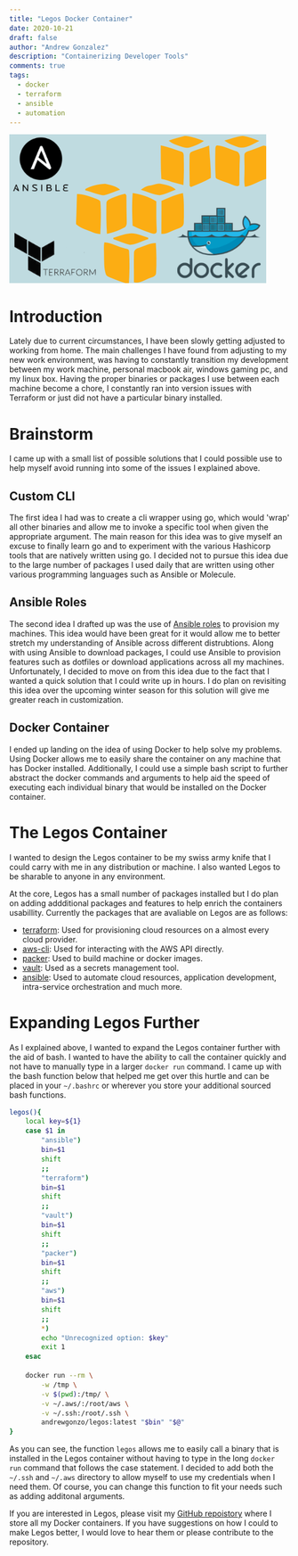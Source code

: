 ```yaml
---
title: "Legos Docker Container"
date: 2020-10-21
draft: false
author: "Andrew Gonzalez"
description: "Containerizing Developer Tools"
comments: true
tags: 
  - docker
  - terraform
  - ansible
  - automation
---
```


![Example](/images/posts/tools.png)


# Introduction
Lately due to current circumstances, I have been slowly getting adjusted to working from home. The main challenges I have found from adjusting to my new work environment, was having to constantly transition my development between my work machine, personal macbook air, windows gaming pc, and my linux box. Having the proper binaries or packages I use between each machine become a chore, I constantly ran into version issues with Terraform or just did not have a particular binary installed. 

# Brainstorm
I came up with a small list of possible solutions that I could possible use to help myself avoid running into some of the issues I explained above. 

## Custom CLI
The first idea I had was to create a cli wrapper using go, which would 'wrap' all other binaries and allow me to invoke a specific tool when given the appropriate argument. The main reason for this idea was to give myself an excuse to finally learn go and to experiment with the various Hashicorp tools that are natively written using go. I decided not to pursue this idea due to the large number of packages I used daily that are written using other various programming languages such as Ansible or Molecule.

## Ansible Roles
The second idea I drafted up was the use of [Ansible roles](https://docs.ansible.com/ansible/latest/user_guide/playbooks_reuse_roles.html) to provision my machines. This idea would have been great for it would allow me to better stretch my understanding of Ansible across different distrubtions. Along with using Ansible to download packages, I could use Ansible to provision features such as dotfiles or download applications across all my machines. Unfortunately, I decided to move on from this idea due to the fact that I wanted a quick solution that I could write up in hours. I do plan on revisiting this idea over the upcoming winter season for this solution will give me greater reach in customization.

## Docker Container
I ended up landing on the idea of using Docker to help solve my problems. Using Docker allows me to easily share the container on any machine that has Docker installed. Additionally, I could use a simple bash script to further abstract the docker commands and arguments to help aid the speed of executing each individual binary that would be installed on the Docker container.

# The Legos Container
I wanted to design the Legos container to be my swiss army knife that I could carry with me in any distribution or machine. I also wanted Legos to be sharable to anyone in any environment. 

At the core, Legos has a small number of packages installed but I do plan on adding addditional packages and features to help enrich the containers usabillity. Currently the packages that are avaliable on Legos are as follows:
- [terraform](https://www.terraform.io/): Used for provisioning cloud resources on a almost every cloud provider.
- [aws-cli](https://aws.amazon.com/cli/): Used for interacting with the AWS API directly.
- [packer](https://www.packer.io/): Used to build machine or docker images.
- [vault](https://www.vaultproject.io/): Used as a secrets management tool.
- [ansible](https://www.ansible.com/): Used to automate cloud resources, application development, intra-service orchestration and much more.

# Expanding Legos Further
As I explained above, I wanted to expand the Legos container further with the aid of bash. I wanted to have the ability to call the container quickly and not have to manually type in a larger `docker run` command. I came up with the bash function below that helped me get over this hurtle and can be placed in your `~/.bashrc` or wherever you store your additional sourced bash functions.

```bash
legos(){
    local key=${1}
    case $1 in
        "ansible")
        bin=$1
        shift
        ;;
        "terraform")
        bin=$1
        shift
        ;;
        "vault")
        bin=$1
        shift
        ;;
        "packer")
        bin=$1
        shift
        ;;
        "aws")
        bin=$1
        shift
        ;;
        *)
        echo "Unrecognized option: $key"
        exit 1
    esac

    docker run --rm \
        -w /tmp \
        -v $(pwd):/tmp/ \
        -v ~/.aws/:/root/aws \
        -v ~/.ssh:/root/.ssh \
        andrewgonzo/legos:latest "$bin" "$@"
}
```

As you can see, the function `legos` allows me to easily call a binary that is installed in the Legos container without having to type in the long `docker run` command that follows the case statement. I decided to add both the `~/.ssh` and `~/.aws` directory to allow myself to use my credentials when I need them. Of course, you can change this function to fit your needs such as adding additonal arguments.

If you are interested in Legos, please visit my [GitHub repoistory](https://github.com/GonzalezAndrew/docker-apps/tree/master/legos) where I store all my Docker containers. If you have suggestions on how I could to make Legos better, I would love to hear them or please contribute to the repository.
